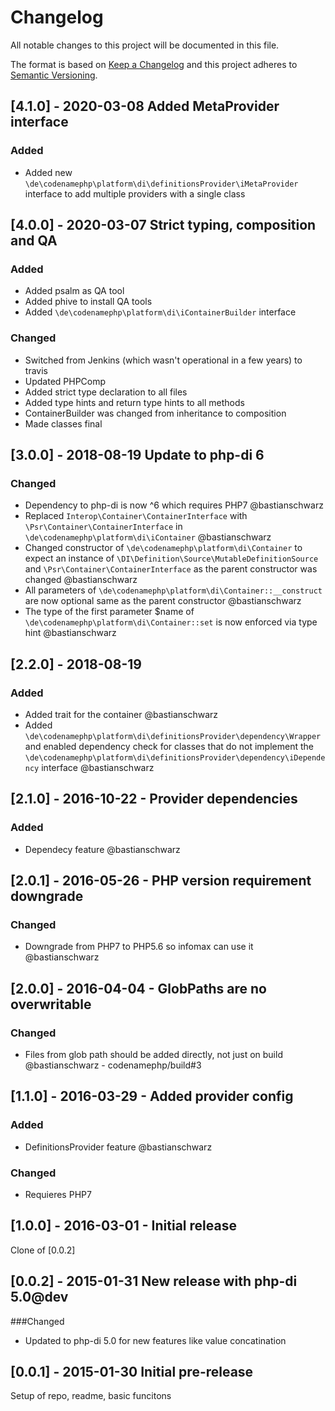 # Changelog

All notable changes to this project will be documented in this file.

The format is based on [Keep a Changelog](http://keepachangelog.com/)
and this project adheres to [Semantic Versioning](http://semver.org/).

## [4.1.0] - 2020-03-08 Added MetaProvider interface
### Added
- Added new `\de\codenamephp\platform\di\definitionsProvider\iMetaProvider` interface to add multiple providers with a single class

## [4.0.0] - 2020-03-07 Strict typing, composition and QA
### Added
- Added psalm as QA tool
- Added phive to install QA tools
- Added `\de\codenamephp\platform\di\iContainerBuilder` interface

### Changed
- Switched from Jenkins (which wasn't operational in a few years) to travis
- Updated PHPComp
- Added strict type declaration to all files
- Added type hints and return type hints to all methods
- ContainerBuilder was changed from inheritance to composition
- Made classes final

## [3.0.0] - 2018-08-19 Update to php-di 6
### Changed
- Dependency to php-di is now ^6 which requires PHP7 @bastianschwarz
- Replaced `Interop\Container\ContainerInterface` with `\Psr\Container\ContainerInterface` in `\de\codenamephp\platform\di\iContainer` @bastianschwarz
- Changed constructor of `\de\codenamephp\platform\di\Container` to expect an instance of `\DI\Definition\Source\MutableDefinitionSource` and 
  `\Psr\Container\ContainerInterface` as the parent constructor was changed @bastianschwarz
- All parameters of `\de\codenamephp\platform\di\Container::__construct` are now optional same as the parent constructor @bastianschwarz
- The type of the first parameter $name of `\de\codenamephp\platform\di\Container::set` is now enforced via type hint @bastianschwarz
  
## [2.2.0] - 2018-08-19 
### Added
- Added trait for the container @bastianschwarz
- Added `\de\codenamephp\platform\di\definitionsProvider\dependency\Wrapper` and enabled dependency check for classes that do not implement
  the `\de\codenamephp\platform\di\definitionsProvider\dependency\iDependency` interface @bastianschwarz
  
## [2.1.0] - 2016-10-22 - Provider dependencies
### Added
- Dependecy feature @bastianschwarz

## [2.0.1] - 2016-05-26 - PHP version requirement downgrade

### Changed
- Downgrade from PHP7 to PHP5.6 so infomax can use it @bastianschwarz

## [2.0.0] - 2016-04-04 - GlobPaths are no overwritable

### Changed
- Files from glob path should be added directly, not just on build @bastianschwarz - codenamephp/build#3

## [1.1.0] - 2016-03-29 - Added provider config

### Added
- DefinitionsProvider feature @bastianschwarz

### Changed
- Requieres PHP7

## [1.0.0] - 2016-03-01 - Initial release

Clone of [0.0.2]

## [0.0.2] - 2015-01-31 New release with php-di 5.0@dev

###Changed
- Updated to php-di 5.0 for new features like value concatination

## [0.0.1] - 2015-01-30 Initial pre-release

Setup of repo, readme, basic funcitons